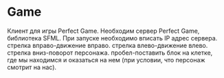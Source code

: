 # Game
Клиент для игры Perfect Game.
Необходим сервер Perfect Game, библиотека SFML.
При запуске необходимо вписать IP адрес сервера.
стрелка вправо-движение вправо.
стрелка влево-движение влево.
стрелка вниз-поворот персонажа.
пробел-поставить блок на клетке, где мы находимся и оказаться на нем (при условии, что персонаж смотрит на нас).
